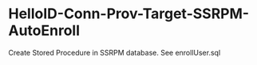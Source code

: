# HelloID-Conn-Prov-Target-SSRPM-AutoEnroll

Create Stored Procedure in SSRPM database. See enrollUser.sql

